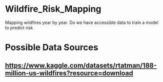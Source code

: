# Wildfire_Risk_Mapping
Mapping wildfires year by year. Do we have accessible data to train a model to predict risk


# Possible Data Sources
## https://www.kaggle.com/datasets/rtatman/188-million-us-wildfires?resource=download
